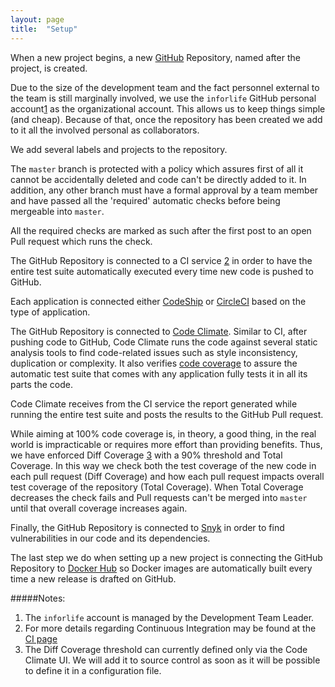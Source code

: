 ```yaml
---
layout: page
title:  "Setup"
---
```


When a new project begins, a new [GitHub](https://inforlife.github.io/process/services/github.html) Repository, named after the project, is created.

Due to the size of the development team and the fact personnel external to the team is still marginally involved, we use the `inforlife` GitHub personal account[1](#notes) as the organizational account. This allows us to keep things simple (and cheap).
Because of that, once the repository has been created we add to it all the involved personal as collaborators.

We add several labels and projects to the repository.

The `master` branch is protected with a policy which assures first of all it cannot be accidentally deleted and code can't be directly added to it. In addition, any other branch must have a formal approval by a team member and have passed all the 'required' automatic checks before being mergeable into `master`.

All the required checks are marked as such after the first post to an open Pull request which runs the check.

The GitHub Repository is connected to a CI service [2](#notes) in order to have the entire test suite automatically executed every time new code is pushed to GitHub.

Each application is connected either [CodeShip](https://inforlife.github.io/process/services/codeship.html) or [CircleCI](https://inforlife.github.io/process/services/circleci.html) based on the type of application.

The GitHub Repository is connected to [Code Climate](https://inforlife.github.io/process/services/codeclimate.html). Similar to CI, after pushing code to GitHub, Code Climate runs the code against several static analysis tools to find code-related issues such as style inconsistency, duplication or complexity. It also verifies [code coverage](https://en.wikipedia.org/wiki/Code_coverage) to assure the automatic test suite that comes with any application fully tests it in all its parts the code.

Code Climate receives from the CI service the report generated while running the entire test suite and posts the results to the GitHub Pull request.

While aiming at 100% code coverage is, in theory, a good thing, in the real world is impracticable or requires more effort than providing benefits. Thus, we have enforced Diff Coverage [3](#notes) with a 90% threshold and Total Coverage. In this way we check both the test coverage of the new code in each pull request (Diff Coverage) and how each pull request impacts overall test coverage of the repository (Total Coverage). When Total Coverage decreases the check fails and Pull requests can't be merged into `master` until that overall coverage increases again.

Finally, the GitHub Repository is connected to [Snyk](https://inforlife.github.io/process/services/snyk.html) in order to find vulnerabilities in our code and its dependencies.

The last step we do when setting up a new project is connecting the GitHub Repository to [Docker Hub](https://inforlife.github.io/process/services/dockerhub.html) so Docker images are automatically built every time a new release is drafted on GitHub.


#####Notes:

1. The `inforlife` account is managed by the Development Team Leader.
2. For more details regarding Continuous Integration may be found at the [CI page](https://inforlife.github.io/process/ci.html)
3. The Diff Coverage threshold can currently defined only via the Code Climate UI. We will add it to source control as soon as it will be possible to define it in a configuration file.
